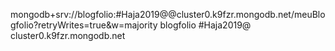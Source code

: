 mongodb+srv://blogfolio:#Haja2019@@cluster0.k9fzr.mongodb.net/meuBlogfolio?retryWrites=true&w=majority
blogfolio
#Haja2019@
cluster0.k9fzr.mongodb.net
